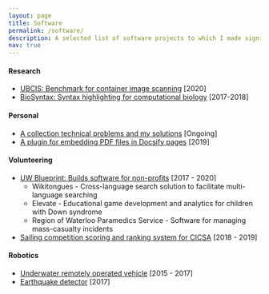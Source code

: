 ```yaml
---
layout: page
title: Software
permalink: /software/
description: A selected list of software projects to which I made significant contributions.
nav: true
---
```


#### Research
- [UBCIS: Benchmark for container image scanning](https://github.com/blackberry/UBCIS) [2020]
- [BioSyntax: Syntax highlighting for computational biology](https://github.com/bioSyntax/bioSyntax) [2017-2018]

#### Personal
<!-- - [GraphMorphism: A lightweight graph animation library](https://github.com/lazypanda10117/GraphMorphism) [Ongoing] -->
- [A collection technical problems and my solutions](https://github.com/lazypanda10117/Problem-Collection) [Ongoing]
- [A plugin for embedding PDF files in Docsify pages](https://github.com/lazypanda10117/docsify-pdf-embed) [2019]

#### Volunteering
- [UW Blueprint: Builds software for non-profits](https://uwblueprint.org) [2017 - 2020]
	- Wikitongues - Cross-language search solution to facilitate multi-language searching
	- Elevate - Educational game development and analytics for children with Down syndrome
	- Region of Waterloo Paramedics Service - Software for managing mass-casualty incidents
- [Sailing competition scoring and ranking system for CICSA](https://github.com/lazypanda10117/CICSA-Ranking-Platform) [2018 - 2019]

#### Robotics
- [Underwater remotely operated vehicle](https://github.com/lazypanda10117/ROV-Central-Repository) [2015 - 2017]
- [Earthquake detector](https://github.com/lazypanda10117/Earthquake-Detector) [2017]
